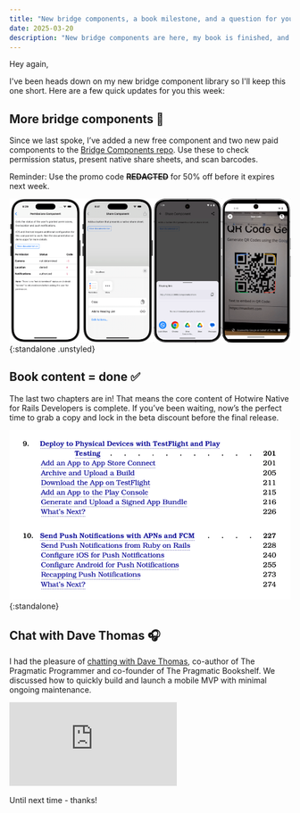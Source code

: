 ```yaml
---
title: "New bridge components, a book milestone, and a question for you"
date: 2025-03-20
description: "New bridge components are here, my book is finished, and I chatted with Dave Thomas about mobile MVPs!"
---
```


Hey again,

I've been heads down on my new bridge component library so I'll keep this one short. Here are a few quick updates for you this week:

## More bridge components 🎉

Since we last spoke, I’ve added a new free component and two new paid components to the [Bridge Components repo](https://github.com/joemasilotti/bridge-components). Use these to check permission status, present native share sheets, and scan barcodes.

Reminder: Use the promo code ~~**REDACTED**~~ for 50% off before it expires next week.

![New bridge components - permission status, native share dialogs, barcode scanner, and QR code scanner](/assets/images/newsletter/new-bridge-component-examples.png){:standalone .unstyled}

## Book content = done ✅

The last two chapters are in! That means the core content of Hotwire Native for Rails Developers is complete. If you’ve been waiting, now’s the perfect time to grab a copy and lock in the beta discount before the final release.

![Table of contents highlighting chapters 9 and 10](/assets/images/newsletter/table-of-contents.png){:standalone}

## Chat with Dave Thomas 🎧

I had the pleasure of [chatting with Dave Thomas](https://www.youtube.com/watch?v=9X3tgyr7umI), co-author of The Pragmatic Programmer and co-founder of The Pragmatic Bookshelf. We discussed how to quickly build and launch a mobile MVP with minimal ongoing maintenance.

<iframe class="w-full aspect-video" src="https://www.youtube.com/watch?v=9X3tgyr7umI" title="YouTube video player" frameborder="0" allow="accelerometer; autoplay; clipboard-write; encrypted-media; gyroscope; picture-in-picture; web-share" referrerpolicy="strict-origin-when-cross-origin" allowfullscreen></iframe>

Until next time - thanks!
